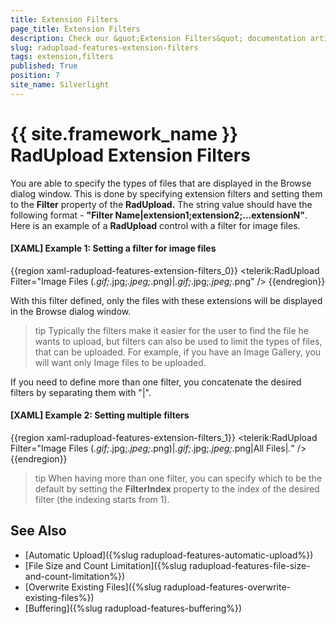 ```yaml
---
title: Extension Filters
page_title: Extension Filters
description: Check our &quot;Extension Filters&quot; documentation article for the RadUpload {{ site.framework_name }} control.
slug: radupload-features-extension-filters
tags: extension,filters
published: True
position: 7
site_name: Silverlight
---
```


# {{ site.framework_name }} RadUpload Extension Filters

You are able to specify the types of files that are displayed in the Browse dialog window. This is done by specifying extension filters and setting them to the __Filter__ property of the __RadUpload.__ The string value should have the following format - __"Filter Name|extension1;extension2;...extensionN"__. Here is an example of a __RadUpload__ control with a filter for image files.

#### __[XAML] Example 1: Setting a filter for image files__  
{{region xaml-radupload-features-extension-filters_0}}
	<telerik:RadUpload Filter="Image Files (*.gif;*.jpg;*.jpeg;*.png)|*.gif;*.jpg;*.jpeg;*.png" />
{{endregion}}

With this filter defined, only the files with these extensions will be displayed in the Browse dialog window.

>tip Typically the filters make it easier for the user to find the file he wants to upload, but filters can also be used to limit the types of files, that can be uploaded. For example, if you have an Image Gallery, you will want only Image files to be uploaded.

If you need to define more than one filter, you concatenate the desired filters by separating them with "|".

#### __[XAML] Example 2: Setting multiple filters__  
{{region xaml-radupload-features-extension-filters_1}}
	<telerik:RadUpload Filter="Image Files (*.gif;*.jpg;*.jpeg;*.png)|*.gif;*.jpg;*.jpeg;*.png|All Files|*.*" />
{{endregion}}

>tip When having more than one filter, you can specify which to be the default by setting the __FilterIndex__ property to the index of the desired filter (the indexing starts from 1).

## See Also  
 * [Automatic Upload]({%slug radupload-features-automatic-upload%})
 * [File Size and Count Limitation]({%slug radupload-features-file-size-and-count-limitation%})
 * [Overwrite Existing Files]({%slug radupload-features-overwrite-existing-files%})
 * [Buffering]({%slug radupload-features-buffering%})
 